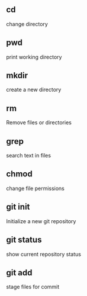 ## cd
change directory

## pwd
print working directory

## mkdir
create a new directory

## rm
Remove files or directories

## grep
search text in files

## chmod
change file permissions

## git init
Initialize a new git repository

## git status
show current repository status

## git add
stage files for commit


